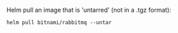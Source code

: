 Helm pull an image that is 'untarred' (not in a .tgz format): 
```
helm pull bitnami/rabbitmq --untar
```

